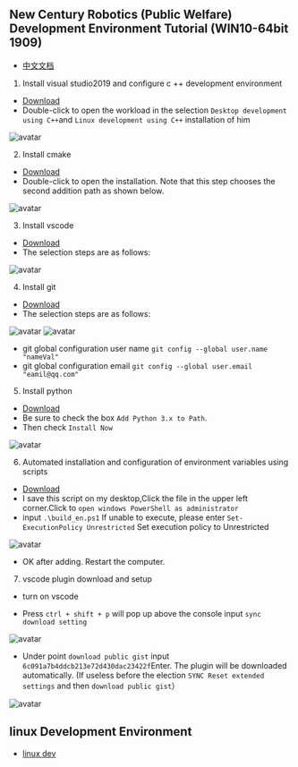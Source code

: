 ## New Century Robotics (Public Welfare) Development Environment Tutorial (WIN10-64bit 1909)

- [中文文档](./readme_cn.md)

1. Install visual studio2019 and configure c ++ development environment

- [Download](https://github.com/3038922/new_century_robotics/releases/download/v1.0/vs_community__1548256886.1596784179.exe)
- Double-click to open the workload in the selection `Desktop development using C++`and `Linux development using C++` installation of him

![avatar](./pic/0.visualstudio.jpg)

2. Install cmake

- [Download](https://github.com/3038922/new_century_robotics/releases/download/v1.0/cmake-3.18.1-win64-x64.msi)
- Double-click to open the installation. Note that this step chooses the second addition path as shown below.

![avatar](./pic/1.cmake.jpg)

3. Install vscode

- [Download](https://github.com/3038922/new_century_robotics/releases/download/v1.0/VSCodeUserSetup-x64-1.47.3.exe)
- The selection steps are as follows:

![avatar](./pic/2.vscode.jpg)

4. Install git

- [Download](https://github.com/3038922/new_century_robotics/releases/download/v1.0/Git-2.27.0-64-bit.exe)
- The selection steps are as follows:

![avatar](./pic/3.git-1.jpg)
![avatar](./pic/3.git-2.jpg)

- git global configuration user name `git config --global user.name "nameVal"`
- git global configuration email `git config --global user.email "eamil@qq.com"`

5. Install python

- [Download](https://github.com/3038922/new_century_robotics/releases/download/v1.0/python-3.8.5-amd64.exe)
- Be sure to check the box `Add Python 3.x to Path`.
- Then check `Install Now`

![avatar](./pic/4.python.jpg)

6. Automated installation and configuration of environment variables using scripts

- [Download](https://github.com/3038922/new_century_robotics/releases/download/v1.0/build_en.ps1)
- I save this script on my desktop,Click the file in the upper left corner.Click to `open windows PowerShell as administrator`
- input `.\build_en.ps1`
  If unable to execute, please enter `Set-ExecutionPolicy Unrestricted` Set execution policy to Unrestricted

![avatar](./pic/7.环境变量-1.jpg)

- OK after adding. Restart the computer.

7. vscode plugin download and setup

- turn on vscode

- Press `ctrl + shift + p` will pop up above the console input `sync download setting`

![avatar](./pic/8.vscode-2.jpg)

- Under point `download public gist` input `6c091a7b4ddcb213e72d430dac23422f`Enter. The plugin will be downloaded automatically. (If useless before the election `SYNC Reset extended settings` and then `download public gist`）

![avatar](./pic/8.vscode-3.jpg)

## linux Development Environment

- [linux dev](./Dev_Environment_linux.md)

